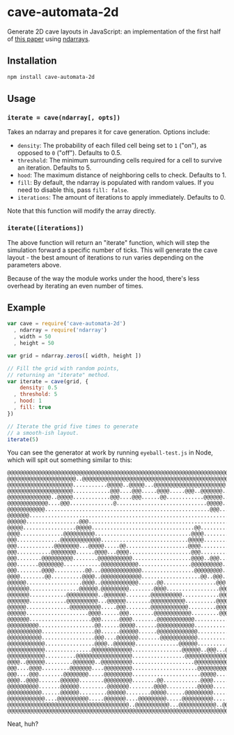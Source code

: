 # cave-automata-2d #

Generate 2D cave layouts in JavaScript: an implementation of
the first half of
[this paper](http://julian.togelius.com/Johnson2010Cellular.pdf) using
[ndarrays](http://github.com/mikolalysenko/ndarray).

## Installation ##

``` bash
npm install cave-automata-2d
```

## Usage ##

### `iterate = cave(ndarray[, opts])` ###

Takes an ndarray and prepares it for cave generation. Options include:

* `density`: The probability of each filled cell being set to `1` ("on"),
  as opposed to `0` ("off"). Defaults to 0.5.
* `threshold`: The minimum surrounding cells required for a cell to survive an
  iteration. Defaults to 5.
* `hood`: The maximum distance of neighboring cells to check. Defaults to 1.
* `fill`: By default, the ndarray is populated with random values. If you need
  to disable this, pass `fill: false`.
* `iterations`: The amount of iterations to apply immediately. Defaults to 0.

Note that this function will modify the array directly.

### `iterate([iterations])` ###

The above function will return an "iterate" function, which will step the
simulation forward a specific number of ticks. This will generate the cave
layout - the best amount of iterations to run varies depending on the
parameters above.

Because of the way the module works under the hood, there's less overhead by
iterating an even number of times.

## Example ##

``` javascript
var cave = require('cave-automata-2d')
  , ndarray = require('ndarray')
  , width = 50
  , height = 50

var grid = ndarray.zeros([ width, height ])

// Fill the grid with random points,
// returning an "iterate" method.
var iterate = cave(grid, {
    density: 0.5
  , threshold: 5
  , hood: 1
  , fill: true
})

// Iterate the grid five times to generate
// a smooth-ish layout.
iterate(5)
```

You can see the generator at work by running `eyeball-test.js` in Node, which will spit out something similar to this:

```
@@@@@@@@@@@@@@@@@@@@@@@@@@@@@@@@@@@@@@@@@@@@@@@@@@@@@@@@@@@@@@@@@@@@@@@@@@@@@@@@@@@@@@@@@@@@@@@@@@@@@@@@@@@@@@@@@@@@@@@@
@@@@@@@@@@@@@@@@@@@@@@..@@@@@@@@@@@@@@@@@@@@@@@@@@@@@@@@@@@@@@@@@@@@@@@@@@@@@@@@@@@@@@@@@@@@@@@@@@@@@@@@@@@@@@@@@@@@@@@@
@@@@@@@@@@@@@@@@@@@@@...........@@@@@..@@@@@...@@@@@@@@@@@@@@@@@@@@@@@...@@@@@@@@@@@@@@.....@@@@@@@@@@@@@@@@@.....@@@@@@
@@@@@@@@@@@@@@@@@@@@@............@@@....@@@.....@@@@.....@@@..@@@@@@@.....@@@@@..@@@@@.......@@@@@@@@@.............@@@@@
@@@@@@@@@@@@@@..@@@@@............@@@....@@@......@@............@@@@@@.....@@@@....@@@@........@@@..@@..............@@@@@
@@@@@@@@@@@@@....@@@..............@.............................@@@@@......@@......@@..............................@@@@@
@@@@@@@@@@@@.....................................................@@@..............................................@@@@@@
@@@@@@@...........................................................................................................@@@@@@
@@@@@@.................@@@.........................................................................................@@@@@
@@@@@.................@@@@@.................................@@......................................................@@@@
@@@@..............@@@@@@@@@@...............................@@@@..............................................@@@....@@@@
@@@..............@@@@@@@@@@@@@............................@@@@@..............................................@@@@..@@@@@
@@@............@@@@@@@@...@@@@@.....@@....................@@@@..................@@..........................@@@@@@@@@@@@
@@@...........@@@@@@@@......@@@@...@@@@....................@@@.................@@@@........................@@@@@@@@@@@@@
@@@........@@@@@@@@@@........@@@@@@@@@@@...................@@@@..@@@...........@@@@........................@@@@@@@@@@@@@
@@@.......@@@@@@@@............@@@@@@@@@@@@.................@@@@@@@@@@...........@@..........................@@@.....@@@@
@@@........@@@@..........@@...@@@@@@@@@@@@@.................@@@@@@@@@................................................@@@
@@@@........@@..........@@@@..@@@@@@@@@@@@@...................@@..@@@................................................@@@
@@@@@@..................@@@@..@@@@@@@@@@@@......@@.................@@@...............................................@@@
@@@@@@@................@@@@@@.@@@@@@@@@........@@@@.................@@@................@@............................@@@
@@@@@@@............@@@@@@@@@@..@@@@@@@........@@@@@@@@@@............@@@@..............@@@@...................@@......@@@
@@@@@@@............@@@@@@@@@@...@@@@@@........@@@@@@@@@@@..........@@@@@@.............@@@@..................@@@@....@@@@
@@@@@@..............@@@@@@@@@@.....@@@........@@@@@@@@@@@@.........@@@@@@@@..........@@@@@@.................@@@@....@@@@
@@@@@@....................@@@@......@@@........@@@@@@@@@@@@.........@@@@@@@@@.......@@@@@@@@.................@@@....@@@@
@@@@@@@....................@@@......@@@@........@@@@@@@@@@@@.............@@@@@......@@@@@@@@@................@@@....@@@@
@@@@@@@@@@..................@@......@@@@@.......@@@@@@@@@@@@..............@@@@@.....@@@@@@@@@................@@@....@@@@
@@@@@@@@@@@.................@@......@@@@@@......@@@@@@@@@@@@@..............@@@@.....@@@@@@@@@................@@@@..@@@@@
@@@@@@@@@@@.................@@@....@@@@@@@.......@@@@@@@@@@@@..............@@@@@....@@@@@@@@...........@@....@@@@@@@@@@@
@@@@@@@@@@@@................@@@@..@@@@@@@..............@@@@@@...............@@@@@...@@@@@@@@......@@@@@@@.....@@@@@@@@@@
@@@@@@@@@@@@...............@@@@@@@@@@@@@................@@@@@@..@@@...@@.....@@@.....@@@@@@@.....@@@@@@@@.....@@@@@@@@@@
@@@@@@@@@@@@..........@@@@@@@@@@@@@@@@@@.................@@@@@@@@@@@@@@@@..............@@@@@@....@@@@@@@@....@@@@@@@@@@@
@@@@..@@@@@@.........@@@@@@@..@@@@@@@@@@....................@@@@@@@@@@@@@.................@@@@....@@@@@@...@@@@@@@@@@@@@
@@@....@@@@.........@@@@@@@....@@@@@@@@@.....................@@@@@@@@@@@@@.................@@@@...@@@@@...@@@@@@@@@@@@@@
@@@....@@@........@@@@@@@@.....@@@@@@@@@......................@@@@@.....@@@.................@@@@@@@@@@....@@@@@@@@@@@@@@
@@@@..@@@@.......@@@@@@........@@@@@@@@@........@@............@@@@.......@@@................@@@@@@@@@......@@@@@@@..@@@@
@@@@@@@@@@.......@@@@@@.........@@@@@@@........@@@@..........@@@@@........@@@..............@@@@@@@@@@................@@@
@@@@@@@@@@@......@@@@@@.........@@@@@@........@@@@@......@@@@@@@@@........@@@@....@@@@@@..@@@@@@@@@@@@...............@@@
@@@@@@@@@@@@....@@@@@@@@@@.....@@@@@@@....@@@@@@@@@.....@@@@@@@@@@.......@@@@@@..@@@@@@@@@@@@@@@@@@@@@@@@@..........@@@@
@@@@@@@@@@@@@@@@@@@@@@@@@@@@@@@@@@@@@@@..@@@@@@@@@@@...@@@@@@@@@@@@..@@@@@@@@@@@@@@@@@@@@@@@@@@@@@@@@@@@@@@@@@@@@@@@@@@@
@@@@@@@@@@@@@@@@@@@@@@@@@@@@@@@@@@@@@@@@@@@@@@@@@@@@@@@@@@@@@@@@@@@@@@@@@@@@@@@@@@@@@@@@@@@@@@@@@@@@@@@@@@@@@@@@@@@@@@@@
```

Neat, huh?
